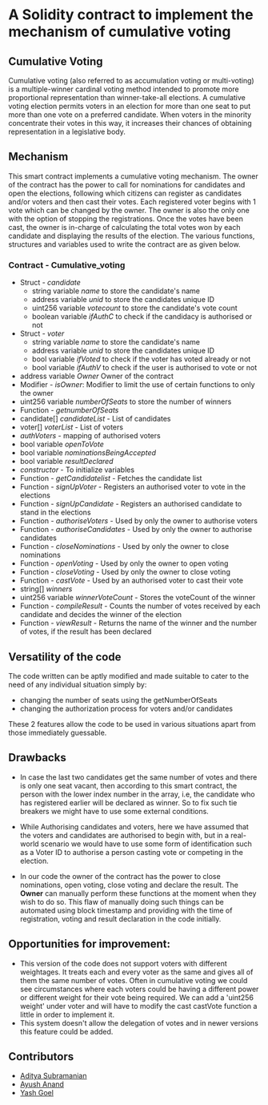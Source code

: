 # A Solidity contract to implement the mechanism of cumulative voting

## Cumulative Voting

Cumulative voting (also referred to as accumulation voting or multi-voting) is a multiple-winner cardinal voting method intended to promote more proportional representation than winner-take-all elections. A cumulative voting election permits voters in an election for more than one seat to put more than one vote on a preferred candidate. When voters in the minority concentrate their votes in this way, it increases their chances of obtaining representation in a legislative body.

## Mechanism

This smart contract implements a cumulative voting mechanism. The owner of the contract has the power to call for nominations for candidates and open the elections, following which citizens can register as candidates and/or voters and then cast their votes. Each registered voter begins with 1 vote which can be changed by the owner. The owner is also the only one with the option of stopping the registrations. Once the votes have been cast, the owner is in-charge of calculating the total votes won by each candidate and displaying the results of the election. The various functions, structures and variables used to write the contract are as given below. 

### Contract - Cumulative_voting

- Struct - <i>candidate</i>
  - string variable <i>name</i> to store the candidate's name
  - address variable <i>unid</i> to store the candidates unique ID
  - uint256 variable <i>votecount</i> to store the candidate's vote count
  - boolean variable <i>ifAuthC</i> to check if the candidacy is authorised or not
- Struct - <i>voter</i>
  - string variable <i>name</i> to store the candidate's name
  - address variable <i>unid</i> to store the candidates unique ID
  - bool variable <i>ifVoted</i> to check if the voter has voted already or not
  - bool variable <i>ifAuthV</i> to check if the user is authorised to vote or not
- address variable <i>Owner</i> Owner of the contract
- Modifier - <i>isOwner</i>: Modifier to limit the use of certain functions to only the owner
- uint256 variable <i>numberOfSeats</i> to store the number of winners
- Function - <i>getnumberOfSeats</i>
- candidate[] <i>candidateList</i> - List of candidates
- voter[] <i>voterList</i> - List of voters
- <i>authVoters</i> - mapping of authorised voters
- bool variable <i>openToVote</i> 
- bool variable <i>nominationsBeingAccepted</i>
- bool variable <i>resultDeclared</i>
- <i>constructor</i> - To initialize variables 
- Function - <i>getCandidatelist</i> - Fetches the candidate list
- Function - <i>signUpVoter</i> - Registers an authorised voter to vote in the elections
- Function - <i>signUpCandidate</i> - Registers an authorised candidate to stand in the elections
- Function - <i>authoriseVoters</i> - Used by only the owner to authorise voters
- Function - <i>authoriseCandidates</i> - Used by only the owner to authorise candidates
- Function - <i>closeNominations</i> - Used by only the owner to close nominations
- Function - <i>openVoting</i> - Used by only the owner to open voting
- Function - <i>closeVoting</i> - Used by only the owner to close voting
- Function - <i>castVote</i> - Used by an authorised voter to cast their vote
- string[] <i>winners</i>
- uint256 variable <i>winnerVoteCount</i> - Stores the voteCount of the winner
- Function - <i>compileResult</i> - Counts the number of votes received by each candidate and decides the winner of the election
- Function - <i>viewResult</i> - Returns the name of the winner and the number of votes, if the result has been declared

## Versatility of the code

The code written can be aptly modified and made suitable to cater to the need of any individual situation simply by:
- changing the number of seats using the getNumberOfSeats
- changing the authorization process for voters and/or candidates

These 2 features allow the code to be used in various situations apart from those immediately guessable.

## Drawbacks

- In case the last two candidates get the same number of votes and there is only one seat vacant, then according to this smart contract, the person with the lower index number in the array, i.e, the candidate who has registered earlier will be declared as winner. So to fix such tie breakers we might have to use some external conditions.

- While Authorising candidates and voters, here we have assumed that the voters and candidates are authorised to begin with, but in a real-world scenario we would have to use some form of identification such as a Voter ID to authorise a person casting vote or competing in the election.

- In our code the owner of the contract has the power to close nominations, open voting, close voting and declare the result. The <b>Owner</b> can manually perform these functions at the moment when they wish to do so. This flaw of manually doing such things can be automated using block timestamp and providing with the time of registration, voting and result declaration in the code initially.

## Opportunities for improvement:

- This version of the code does not support voters with different weightages. It treats each and every voter as the same and gives all of them the same number of votes. Often in cumulative voting we could see circumstances where each voters could be having a different power or different weight for their vote being required. We can add a 'uint256 weight' under voter and will have to modify the cast castVote function a little in order to implement it.
- This system doesn't allow the delegation of votes and in newer versions this feature could be added.


## Contributors
- [Aditya Subramanian](https://github.com/pingy711)
- [Ayush Anand](https://github.com/yushananda)
- [Yash Goel](https://github.com/yashgoel72)